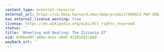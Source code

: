 ```yaml
---
content_type: external-resource
external_url: https://cb.hbsp.harvard.edu/cbmp/product/895013-PDF-ENG
has_external_license_warning: true
license: https://en.wikipedia.org/wiki/All_rights_reserved
status: ''
title: 'Wheeling and Dealing: The Zirconia GT'
uid: bd6bed9f-a68a-4eac-a802-41365582c68d
wayback_url: ''
---
```

